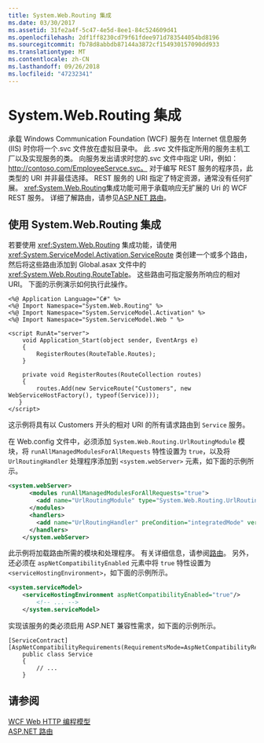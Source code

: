 ```yaml
---
title: System.Web.Routing 集成
ms.date: 03/30/2017
ms.assetid: 31fe2a4f-5c47-4e5d-8ee1-84c524609d41
ms.openlocfilehash: 2df1ff8230cd79f61fdee971d783544054bd8196
ms.sourcegitcommit: fb78d8abbdb87144a3872cf154930157090dd933
ms.translationtype: MT
ms.contentlocale: zh-CN
ms.lasthandoff: 09/26/2018
ms.locfileid: "47232341"
---
```

# <a name="systemwebrouting-integration"></a>System.Web.Routing 集成
承载 Windows Communication Foundation (WCF) 服务在 Internet 信息服务 (IIS) 时你将一个.svc 文件放在虚拟目录中。 此 .svc 文件指定所用的服务主机工厂以及实现服务的类。 向服务发出请求时您的.svc 文件中指定 URI，例如： http://contoso.com/EmployeeServce.svc。 对于编写 REST 服务的程序员，此类型的 URI 并非最佳选择。 REST 服务的 URI 指定了特定资源，通常没有任何扩展。 <xref:System.Web.Routing>集成功能可用于承载响应无扩展的 Uri 的 WCF REST 服务。 详细了解路由，请参见[ASP.NET 路由](https://go.microsoft.com/fwlink/?LinkId=184660)。  
  
## <a name="using-systemwebrouting-integration"></a>使用 System.Web.Routing 集成  
 若要使用 <xref:System.Web.Routing> 集成功能，请使用 <xref:System.ServiceModel.Activation.ServiceRoute> 类创建一个或多个路由，然后将这些路由添加到 Global.asax 文件中的 <xref:System.Web.Routing.RouteTable>。 这些路由可指定服务所响应的相对 URI。 下面的示例演示如何执行此操作。  
  
```  
<%@ Application Language="C#" %>  
<%@ Import Namespace="System.Web.Routing" %>  
<%@ Import Namespace="System.ServiceModel.Activation" %>  
<%@ Import Namespace="System.ServiceModel.Web " %>  
  
<script RunAt="server">  
    void Application_Start(object sender, EventArgs e)  
    {  
        RegisterRoutes(RouteTable.Routes);  
    }  
  
    private void RegisterRoutes(RouteCollection routes)  
    {  
        routes.Add(new ServiceRoute("Customers", new WebServiceHostFactory(), typeof(Service)));   
   }  
</script>  
```  
  
 这示例将具有以 Customers 开头的相对 URI 的所有请求路由到 `Service` 服务。  
  
 在 Web.config 文件中，必须添加 `System.Web.Routing.UrlRoutingModule` 模块，将 `runAllManagedModulesForAllRequests` 特性设置为 `true`，以及将 `UrlRoutingHandler` 处理程序添加到 `<system.webServer>` 元素，如下面的示例所示。  
  
```xml  
<system.webServer>  
      <modules runAllManagedModulesForAllRequests="true">  
        <add name="UrlRoutingModule" type="System.Web.Routing.UrlRoutingModule, System.Web, Version=4.0.0.0, Culture=neutral, PublicKeyToken=b03f5f7f11d50a3a" />  
      </modules>  
      <handlers>  
        <add name="UrlRoutingHandler" preCondition="integratedMode" verb="*" path="UrlRouting.axd"/>  
      </handlers>  
    </system.webServer>  
```  
  
 此示例将加载路由所需的模块和处理程序。 有关详细信息，请参阅[路由](../../../../docs/framework/wcf/feature-details/routing.md)。 另外，还必须在 `aspNetCompatibilityEnabled` 元素中将 `true` 特性设置为 `<serviceHostingEnvironment>`，如下面的示例所示。  
  
```xml  
<system.serviceModel>  
    <serviceHostingEnvironment aspNetCompatibilityEnabled="true"/>  
        <!-- ... -->  
    </system.serviceModel>  
```  
  
 实现该服务的类必须启用 ASP.NET 兼容性需求，如下面的示例所示。  
  
```  
[ServiceContract]  
[AspNetCompatibilityRequirements(RequirementsMode=AspNetCompatibilityRequirementsMode.Allowed)]  
    public class Service  
    {  
        // ...  
    }  
```  
  
## <a name="see-also"></a>请参阅  
 [WCF Web HTTP 编程模型](../../../../docs/framework/wcf/feature-details/wcf-web-http-programming-model.md)  
 [ASP.NET 路由](https://go.microsoft.com/fwlink/?LinkId=184660)
